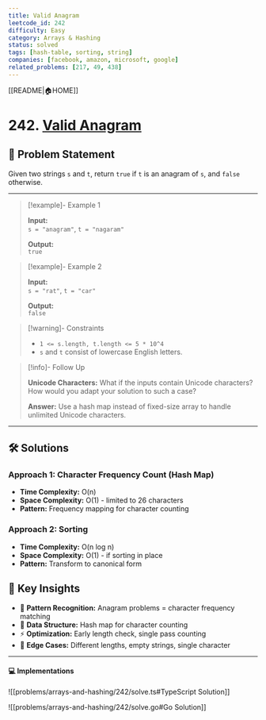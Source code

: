 ```yaml
---
title: Valid Anagram
leetcode_id: 242
difficulty: Easy
category: Arrays & Hashing
status: solved
tags: [hash-table, sorting, string]
companies: [facebook, amazon, microsoft, google]
related_problems: [217, 49, 438]
---
```


[[README|🏠HOME]]

# 242. [Valid Anagram](https://leetcode.com/problems/valid-anagram/description/)

## 📝 Problem Statement

Given two strings `s` and `t`, return `true` if `t` is an anagram of `s`, and `false` otherwise.

---

> [!example]- Example 1
>
> **Input:**  
> `s = "anagram"`, `t = "nagaram"`
>
> **Output:**  
> `true`

> [!example]- Example 2
>
> **Input:**  
> `s = "rat"`, `t = "car"`
>
> **Output:**  
> `false`

> [!warning]- Constraints
>
> - `1 <= s.length, t.length <= 5 * 10^4`
> - `s` and `t` consist of lowercase English letters.

> [!info]- Follow Up
>
> **Unicode Characters:** What if the inputs contain Unicode characters? How would you adapt your solution to such a case?
>
> **Answer:** Use a hash map instead of fixed-size array to handle unlimited Unicode characters.

---

## 🛠️ Solutions

### Approach 1: Character Frequency Count (Hash Map)

- **Time Complexity:** O(n)
- **Space Complexity:** O(1) - limited to 26 characters
- **Pattern:** Frequency mapping for character counting

### Approach 2: Sorting

- **Time Complexity:** O(n log n)
- **Space Complexity:** O(1) - if sorting in place
- **Pattern:** Transform to canonical form

## 🔑 Key Insights

- 🧠 **Pattern Recognition:** Anagram problems = character frequency matching
- 🔧 **Data Structure:** Hash map for character counting
- ⚡ **Optimization:** Early length check, single pass counting
- 🎯 **Edge Cases:** Different lengths, empty strings, single character

---

#### 💻 Implementations

![[problems/arrays-and-hashing/242/solve.ts#TypeScript Solution]]

![[problems/arrays-and-hashing/242/solve.go#Go Solution]]
